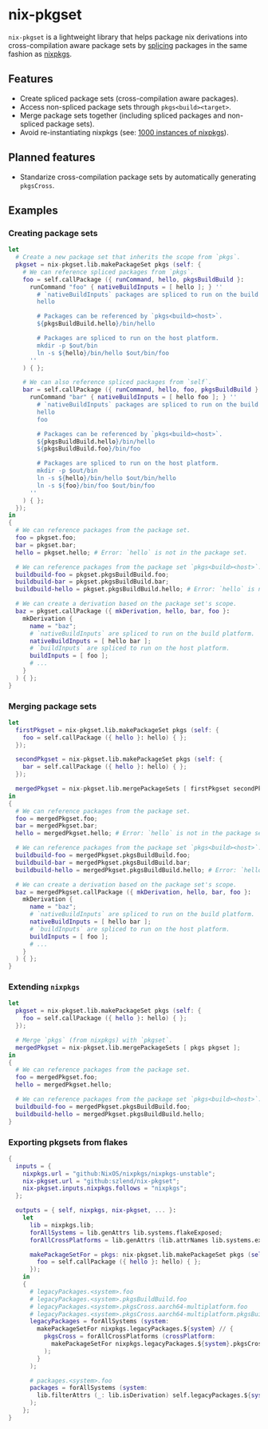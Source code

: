 # nix-pkgset

`nix-pkgset` is a lightweight library that helps package nix derivations into cross-compilation aware package sets by [splicing](https://nixos.org/manual/nixpkgs/stable/#ssec-cross-dependency-implementation) packages in the same fashion as [nixpkgs](https://github.com/NixOS/nixpkgs).

## Features

- Create spliced package sets (cross-compilation aware packages).
- Access non-spliced package sets through `pkgs<build><target>`.
- Merge package sets together (including spliced packages and non-spliced package sets).
- Avoid re-instantiating nixpkgs (see: [1000 instances of nixpkgs](https://zimbatm.com/notes/1000-instances-of-nixpkgs)).

## Planned features

- Standarize cross-compilation package sets by automatically generating `pkgsCross`.

## Examples

### Creating package sets

```nix
let
  # Create a new package set that inherits the scope from `pkgs`.
  pkgset = nix-pkgset.lib.makePackageSet pkgs (self: {
    # We can reference spliced packages from `pkgs`.
    foo = self.callPackage ({ runCommand, hello, pkgsBuildBuild }:
      runCommand "foo" { nativeBuildInputs = [ hello ]; } ''
        # `nativeBuildInputs` packages are spliced to run on the build platform.
        hello

        # Packages can be referenced by `pkgs<build><host>`.
        ${pkgsBuildBuild.hello}/bin/hello

        # Packages are spliced to run on the host platform.
        mkdir -p $out/bin
        ln -s ${hello}/bin/hello $out/bin/foo
      ''
    ) { };

    # We can also reference spliced packages from `self`.
    bar = self.callPackage ({ runCommand, hello, foo, pkgsBuildBuild }:
      runCommand "bar" { nativeBuildInputs = [ hello foo ]; } ''
        # `nativeBuildInputs` packages are spliced to run on the build platform.
        hello
        foo

        # Packages can be referenced by `pkgs<build><host>`.
        ${pkgsBuildBuild.hello}/bin/hello
        ${pkgsBuildBuild.foo}/bin/foo

        # Packages are spliced to run on the host platform.
        mkdir -p $out/bin
        ln -s ${hello}/bin/hello $out/bin/hello
        ln -s ${foo}/bin/foo $out/bin/foo
      ''
    ) { };
  });
in
{
  # We can reference packages from the package set.
  foo = pkgset.foo;
  bar = pkgset.bar;
  hello = pkgset.hello; # Error: `hello` is not in the package set.

  # We can reference packages from the package set `pkgs<build><host>`.
  buildbuild-foo = pkgset.pkgsBuildBuild.foo;
  buildbuild-bar = pkgset.pkgsBuildBuild.bar;
  buildbuild-hello = pkgset.pkgsBuildBuild.hello; # Error: `hello` is not in the package set.

  # We can create a derivation based on the package set's scope.
  baz = pkgset.callPackage ({ mkDerivation, hello, bar, foo }:
    mkDerivation {
      name = "baz";
      # `nativeBuildInputs` are spliced to run on the build platform.
      nativeBuildInputs = [ hello bar ];
      # `buildInputs` are spliced to run on the host platform.
      buildInputs = [ foo ];
      # ...
    }
  ) { };
}
```

### Merging package sets

```nix
let
  firstPkgset = nix-pkgset.lib.makePackageSet pkgs (self: {
    foo = self.callPackage ({ hello }: hello) { };
  });

  secondPkgset = nix-pkgset.lib.makePackageSet pkgs (self: {
    bar = self.callPackage ({ hello }: hello) { };
  });

  mergedPkgset = nix-pkgset.lib.mergePackageSets [ firstPkgset secondPkgset ];
in
{
  # We can reference packages from the package set.
  foo = mergedPkgset.foo;
  bar = mergedPkgset.bar;
  hello = mergedPkgset.hello; # Error: `hello` is not in the package set.

  # We can reference packages from the package set `pkgs<build><host>`.
  buildbuild-foo = mergedPkgset.pkgsBuildBuild.foo;
  buildbuild-bar = mergedPkgset.pkgsBuildBuild.bar;
  buildbuild-hello = mergedPkgset.pkgsBuildBuild.hello; # Error: `hello` is not in the package set.

  # We can create a derivation based on the package set's scope.
  baz = mergedPkgset.callPackage ({ mkDerivation, hello, bar, foo }:
    mkDerivation {
      name = "baz";
      # `nativeBuildInputs` are spliced to run on the build platform.
      nativeBuildInputs = [ hello bar ];
      # `buildInputs` are spliced to run on the host platform.
      buildInputs = [ foo ];
      # ...
    }
  ) { };
}
```

### Extending `nixpkgs`

```nix
let
  pkgset = nix-pkgset.lib.makePackageSet pkgs (self: {
    foo = self.callPackage ({ hello }: hello) { };
  });

  # Merge `pkgs` (from nixpkgs) with `pkgset`.
  mergedPkgset = nix-pkgset.lib.mergePackageSets [ pkgs pkgset ];
in
{
  # We can reference packages from the package set.
  foo = mergedPkgset.foo;
  hello = mergedPkgset.hello;

  # We can reference packages from the package set `pkgs<build><host>`.
  buildbuild-foo = mergedPkgset.pkgsBuildBuild.foo;
  buildbuild-hello = mergedPkgset.pkgsBuildBuild.hello;
}
```

### Exporting pkgsets from flakes

```nix
{
  inputs = {
    nixpkgs.url = "github:NixOS/nixpkgs/nixpkgs-unstable";
    nix-pkgset.url = "github:szlend/nix-pkgset";
    nix-pkgset.inputs.nixpkgs.follows = "nixpkgs";
  };

  outputs = { self, nixpkgs, nix-pkgset, ... }:
    let
      lib = nixpkgs.lib;
      forAllSystems = lib.genAttrs lib.systems.flakeExposed;
      forAllCrossPlatforms = lib.genAttrs (lib.attrNames lib.systems.examples);

      makePackageSetFor = pkgs: nix-pkgset.lib.makePackageSet pkgs (self: {
        foo = self.callPackage ({ hello }: hello) { };
      });
    in
    {
      # legacyPackages.<system>.foo
      # legacyPackages.<system>.pkgsBuildBuild.foo
      # legacyPackages.<system>.pkgsCross.aarch64-multiplatform.foo
      # legacyPackages.<system>.pkgsCross.aarch64-multiplatform.pkgsBuildBuild.foo
      legacyPackages = forAllSystems (system:
        makePackageSetFor nixpkgs.legacyPackages.${system} // {
          pkgsCross = forAllCrossPlatforms (crossPlatform:
            makePackageSetFor nixpkgs.legacyPackages.${system}.pkgsCross.${crossPlatform}
          );
        }
      );

      # packages.<system>.foo
      packages = forAllSystems (system:
        lib.filterAttrs (_: lib.isDerivation) self.legacyPackages.${system}
      );
    };
}
```
